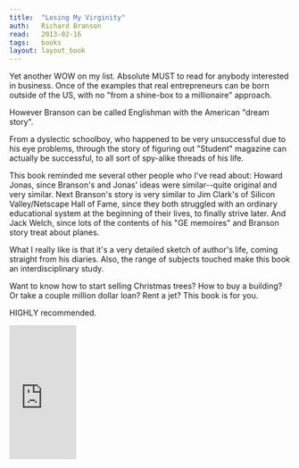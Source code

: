 ```yaml
---
title:	"Losing My Virginity"
auth:	Richard Branson
read:	2013-02-16
tags:	books
layout: layout_book
---
```





Yet another WOW on my list. Absolute MUST to read for anybody interested in
business. Once of the examples that real entrepreneurs can be born outside
of the US, with no "from a shine-box to a millionaire" approach.

However Branson can be called Englishman with the American "dream story".

From a dyslectic schoolboy, who happened to be very unsuccessful due to his
eye problems, through the story of figuring out "Student" magazine can
actually be successful, to all sort of spy-alike threads of his life.

This book reminded me several other people who I've read about: Howard
Jonas, since Branson's and Jonas' ideas were similar--quite original and
very similar. Next Branson's story is very similar to Jim Clark's of Silicon
Valley/Netscape Hall of Fame, since they both struggled with an ordinary
educational system at the beginning of their lives, to finally strive later.
And Jack Welch, since lots of the contents of his "GE memoires" and Branson
story treat about planes.

What I really like is that it's  a very detailed sketch of author's life,
coming straight from his diaries. Also, the range of subjects touched make
this book an interdisciplinary study.

Want to know how to start selling Christmas trees? How to buy a building? Or
take a couple million dollar loan? Rent a jet? This book is for you.

HIGHLY recommended.

<iframe src="http://rcm.amazon.com/e/cm?lt1=_blank&bc1=FFFFFF&IS2=1&npa=1&bg1=FFFFFF&fc1=000000&lc1=FF0000&t=wojcadamkoszh-20&o=1&p=8&l=as4&m=amazon&f=ifr&ref=ss_til&asins=0307720748" style="width:120px;height:240px;" scrolling="no" marginwidth="0" marginheight="0" frameborder="0"></iframe>

